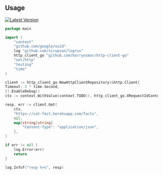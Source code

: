## Usage

[![Latest Version](https://img.shields.io/github/release/harryosmar/http-client-go.svg?style=flat-square)](https://github.com/harryosmar/http-client-go/releases)

```go
package main

import (
	"context"
	"github.com/google/uuid"
	log "github.com/sirupsen/logrus"
	http_client_go "github.com/harryosmar/http-client-go"
	"net/http"
	"testing"
	"time"
)

client := http_client_go.NewHttpClientRepository(&http.Client{
Timeout: 3 * time.Second,
}).EnableDebug()
ctx := context.WithValue(context.TODO(), http_client_go.XRequestIdContext, uuid.New().String())

resp, err := client.Get(
    ctx,
    "https://cat-fact.herokuapp.com/facts",
    nil,
    map[string]string{
        "Content-Type": "application/json",
    },
)

if err != nil {
	log.Error(err)
	return
}

log.Infof("resp %+v", resp)
```
